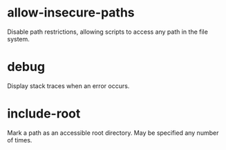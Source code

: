 # allow-insecure-paths
Disable path restrictions, allowing scripts to access any path in the file
system.

# debug
Display stack traces when an error occurs.

# include-root
Mark a path as an accessible root directory. May be specified any number of
times.
